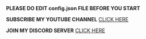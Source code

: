 

**PLEASE DO EDIT config.json FILE BEFORE YOU START**


**SUBSCRIBE MY YOUTUBE CHANNEL** [CLICK HERE](
https://youtube.com/channel/UCnbBj8iUcKd-dgr4YHfpVMA)

**JOIN MY DISCORD SERVER** [CLICK HERE](https://discord.gg/hJMnVaqk68)
